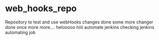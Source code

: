 # web_hooks_repo
Repository to test and use webHooks 
changes done
some more changer done
once more
more....
helooooo
hiiii
automate
jenkins
checking
jenkins
automating
job
